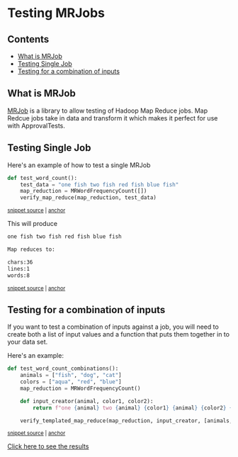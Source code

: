 # Testing MRJobs

<!-- toc -->
## Contents

  * [What is MRJob](#what-is-mrjob)
  * [Testing Single Job](#testing-single-job)
  * [Testing for a combination of inputs](#testing-for-a-combination-of-inputs)<!-- endToc -->

## What is MRJob

[MRJob](https://mrjob.readthedocs.io/en/latest/) is a library to allow testing of Hadoop Map Reduce jobs. 
Map Redcue jobs take in data and transform it which makes it perfect for use with ApprovalTests.



## Testing Single Job

Here's an example of how to test a single MRJob

<!-- snippet: verify_map_reduce -->
<a id='snippet-verify_map_reduce'></a>
```py
def test_word_count():
    test_data = "one fish two fish red fish blue fish"
    map_reduction = MRWordFrequencyCount([])
    verify_map_reduce(map_reduction, test_data)
```
<sup><a href='/tests/mrjob/test_mrjob.py#L34-L41' title='Snippet source file'>snippet source</a> | <a href='#snippet-verify_map_reduce' title='Start of snippet'>anchor</a></sup>
<!-- endSnippet -->

This will produce

<!-- snippet: test_mrjob.test_word_count.approved.txt -->
<a id='snippet-test_mrjob.test_word_count.approved.txt'></a>
```txt
one fish two fish red fish blue fish

Map reduces to:

chars:36
lines:1
words:8
```
<sup><a href='/tests/mrjob/test_mrjob.test_word_count.approved.txt#L1-L7' title='Snippet source file'>snippet source</a> | <a href='#snippet-test_mrjob.test_word_count.approved.txt' title='Start of snippet'>anchor</a></sup>
<!-- endSnippet -->

## Testing for a combination of inputs

If you want to test a combination of inputs against a job, you will need to create both a list of input values and a function that puts them together in to your data set.

Here's an example:

<!-- snippet: verify_templated_map_reduce -->
<a id='snippet-verify_templated_map_reduce'></a>
```py
def test_word_count_combinations():
    animals = ["fish", "dog", "cat"]
    colors = ["aqua", "red", "blue"]
    map_reduction = MRWordFrequencyCount()

    def input_creator(animal, color1, color2):
        return f"one {animal} two {animal} {color1} {animal} {color2} {animal}"

    verify_templated_map_reduce(map_reduction, input_creator, [animals, colors, colors])
```
<sup><a href='/tests/mrjob/test_mrjob.py#L44-L56' title='Snippet source file'>snippet source</a> | <a href='#snippet-verify_templated_map_reduce' title='Start of snippet'>anchor</a></sup>
<!-- endSnippet -->

[Click here to see the results](../../tests/mrjob/test_mrjob.test_word_count_combinations.approved.txt)
